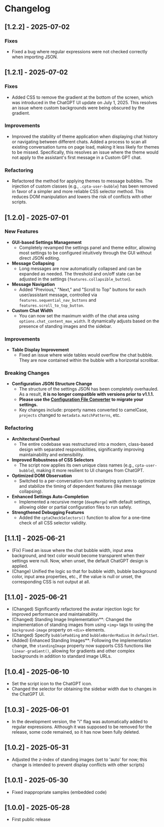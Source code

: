 # Changelog

## [1.2.2] - 2025-07-02

### Fixes
- Fixed a bug where regular expressions were not checked correctly when importing JSON.

## [1.2.1] - 2025-07-02

### Fixes
- Added CSS to remove the gradient at the bottom of the screen, which was introduced in the ChatGPT UI update on July 1, 2025. This resolves an issue where custom backgrounds were being obscured by the gradient.

### Improvements
- Improved the stability of theme application when displaying chat history or navigating between different chats. Added a process to scan all existing conversation turns on page load, making it less likely for themes to be missed. Specifically, this resolves an issue where the theme would not apply to the assistant's first message in a Custom GPT chat.

### Refactoring
- Refactored the method for applying themes to message bubbles. The injection of custom classes (e.g., `.cpta-user-bubble`) has been removed in favor of a simpler and more reliable CSS selector method. This reduces DOM manipulation and lowers the risk of conflicts with other scripts.

## [1.2.0] - 2025-07-01

### New Features
- **GUI-based Settings Management**
  - Completely revamped the settings panel and theme editor, allowing most settings to be configured intuitively through the GUI without direct JSON editing.
- **Message Collapsing**
  - Long messages are now automatically collapsed and can be expanded as needed. The threshold and on/off state can be adjusted in the settings (`features.collapsible_button`).
- **Message Navigation**
  - Added "Previous," "Next," and "Scroll to Top" buttons for each user/assistant message, controlled via `features.sequential_nav_buttons` and `features.scroll_to_top_button`.
- **Custom Chat Width**
  - You can now set the maximum width of the chat area using `options.chat_content_max_width`. It dynamically adjusts based on the presence of standing images and the sidebar.

### Improvements
- **Table Display Improvement**
  - Fixed an issue where wide tables would overflow the chat bubble. They are now contained within the bubble with a horizontal scrollbar.

### Breaking Changes
- **Configuration JSON Structure Change**
  - The structure of the settings JSON has been completely overhauled. As a result, **it is no longer compatible with versions prior to v1.1.1.**
  - **Please use the [Configuration File Converter](https://p65536.github.io/ChatGPT-Project-Theme-Automator/tools/convert_json.html) to migrate your settings.**
  - Key changes include: property names converted to camelCase, `projects` changed to `metadata.matchPatterns`, etc.

### Refactoring
- **Architectural Overhaul**
  - The entire codebase was restructured into a modern, class-based design with separated responsibilities, significantly improving maintainability and extensibility.
- **Improved Robustness of CSS Selectors**
  - The script now applies its own unique class names (e.g., `cpta-user-bubble`), making it more resilient to UI changes from ChatGPT.
- **Optimized DOM Observation**
  - Switched to a per-conversation-turn monitoring system to optimize and stabilize the timing of dependent features (like message collapsing).
- **Enhanced Settings Auto-Completion**
  - Implemented a recursive merge (`deepMerge`) with default settings, allowing older or partial configuration files to run safely.
- **Strengthened Debugging Features**
  - Added the `cptaCheckSelectors()` function to allow for a one-time check of all CSS selector validity.

## [1.1.1] - 2025-06-21
- (Fix) Fixed an issue where the chat bubble width, input area background, and text color would become transparent when their settings were null. Now, when unset, the default ChatGPT design is applied.
- (Change) Unified the logic so that for bubble width, bubble background color, input area properties, etc., if the value is null or unset, the corresponding CSS is not output at all.

## [1.1.0] - 2025-06-21
- (Changed) Significantly refactored the avatar injection logic for improved performance and maintainability.
- (Changed) Standing Image Implementation**: Changed the implementation of standing images from using `<img>` tags to using the `background-image` property on `<div>` elements.
- (Changed) Specify `bubblePadding` and `bubbleBorderRadius` in `defaultSet`.
- (Added) Enhanced Standing Images**: Following the implementation change, the `standingImage` property now supports CSS functions like `linear-gradient()`, allowing for gradients and other complex backgrounds in addition to standard image URLs.

## [1.0.4] - 2025-06-10
- Set the script icon to the ChatGPT icon.
- Changed the selector for obtaining the sidebar width due to changes in the ChatGPT UI.

## [1.0.3] - 2025-06-01
- In the development version, the "i" flag was automatically added to regular expressions. Although it was supposed to be removed for the release, some code remained, so it has now been fully deleted.

## [1.0.2] - 2025-05-31
- Adjusted the z-index of standing images (set to 'auto' for now; this change is intended to prevent display conflicts with other scripts)

## [1.0.1] - 2025-05-30
- Fixed inappropriate samples (embedded code)

## [1.0.0] - 2025-05-28
- First public release